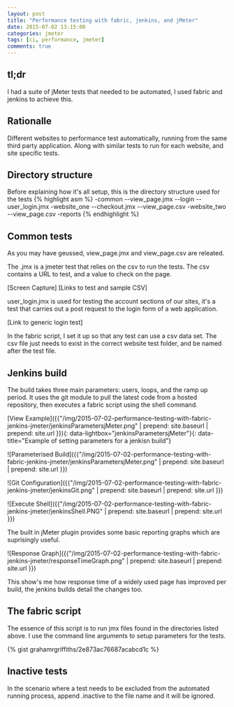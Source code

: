```yaml
--- 
layout: post 
title: "Performance testing with fabric, jenkins, and jMeter" 
date: 2015-07-02 13:15:00 
categories: jmeter 
tags: [ci, performance, jmeter] 
comments: true 
---
```


## tl;dr
I had a suite of jMeter tests that needed to be automated, I used fabric 
and jenkins to achieve this. 
<!--more-->

## Rationalle
Different websites to performance test automatically, running from the 
same third party application. Along with similar tests to run for each website, 
and site specific tests.

## Directory structure

Before explaining how it's all setup, this is the directory structure 
used for the tests 
{% highlight asm %} 
-common
 --view_page.jmx
 --login
   --user_login.jmx 
-website_one
 --checkout.jmx
 --view_page.csv 
-website_two
 --view_page.csv 
-reports 
{% endhighlight %}

## Common tests

As you may have geussed, view_page.jmx and view_page.csv are releated. 

The .jmx is a jmeter test that relies on the csv to run the tests. The 
csv contains a URL to test, and a value to check on the page. 

[Screen Capture] [Links to test and sample CSV] 

user_login.jmx is used for testing the account sections of our sites, it's a test that carries out 
a post request to the login form of a web application. 

[Link to generic login test] 

In the fabric script, I set it up so that any test can use a csv data set. 
The csv file just needs to exist in the correct website test folder, and be named after the test file.

## Jenkins build
The build takes three main parameters: users, loops, and the ramp up 
period. It uses the git module to pull the latest code from a hosted 
repository, then executes a fabric script using the shell command. 

[View Example]({{"/img/2015-07-02-performance-testing-with-fabric-jenkins-jmeter/jenkinsParametersjMeter.png" | prepend: site.baseurl | prepend: site.url }}){: data-lightbox="jenkinsParametersjMeter"}{: data-title="Example of setting parameters for a jenkisn build"}

![Parameterised Build]({{"/img/2015-07-02-performance-testing-with-fabric-jenkins-jmeter/jenkinsParametersjMeter.png" | prepend: site.baseurl | prepend: site.url }})

![Git Configuration]({{"/img/2015-07-02-performance-testing-with-fabric-jenkins-jmeter/jenkinsGit.png" | prepend: site.baseurl | prepend: site.url }})

![Execute Shell]({{"/img/2015-07-02-performance-testing-with-fabric-jenkins-jmeter/jenkinsShell.PNG" | prepend: site.baseurl | prepend: site.url }})

The built in jMeter plugin provides some basic reporting graphs which are suprisingly useful.

![Response Graph]({{"/img/2015-07-02-performance-testing-with-fabric-jenkins-jmeter/responseTimeGraph.png" | prepend: site.baseurl | prepend: site.url }})

This show's me how response time of a widely used page has improved per build, the jenkins builds detail the changes too.

## The fabric script
The essence of this script is to run jmx files found in the directories 
listed above. I use the command line arguments to setup parameters for 
the tests. 

{% gist grahamrgriffiths/2e873ac76687acabcd1c %}

## Inactive tests
In the scenario where a test needs to be excluded from the automated running process, append .inactive to the file name and it will be ignored.

